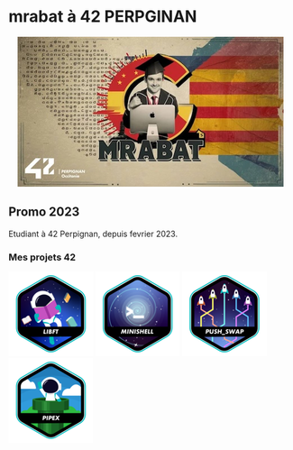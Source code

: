 # mrabat à 42 PERPGINAN

<p align="center">
	<img src="src/mrabat.jpg" alt="mrabat"/>
</p>

## Promo 2023

Etudiant à 42 Perpignan, depuis fevrier 2023.

### Mes projets 42

[![libft](src/libft.png)](https://github.com/rabatm/libft)
[![minishell](src/minishell.png)](https://github.com/rabatm/42_Minishell)
[![pushswap](src/pushswap.png)](https://github.com/rabatm/42_push_swap)
[![pipex](src/pipex.png)](https://github.com/rabatm/pipex_42)

<!--
**rabatm/rabatm** is a ✨ _special_ ✨ repository because its `README.md` (this file) appears on your GitHub profile.

Here are some ideas to get you started:

- 🔭 I’m currently working on ...
- 🌱 I’m currently learning ...
- 👯 I’m looking to collaborate on ...
- 🤔 I’m looking for help with ...
- 💬 Ask me about ...
- 📫 How to reach me: ...
- 😄 Pronouns: ...
- ⚡ Fun fact: ...
-->
